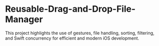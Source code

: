 # Reusable-Drag-and-Drop-File-Manager
This project highlights the use of gestures, file handling, sorting, filtering, and Swift concurrency for efficient and modern iOS development.
